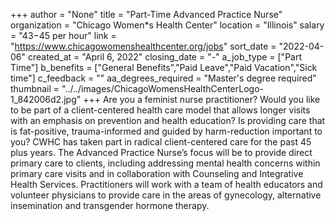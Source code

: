 +++
author = "None"
title = "Part-Time Advanced Practice Nurse"
organization = "Chicago Women*s Health Center"
location = "Illinois"
salary = "$43 -$45 per hour"
link = "https://www.chicagowomenshealthcenter.org/jobs"
sort_date = "2022-04-06"
created_at = "April 6, 2022"
closing_date = "-"
a_job_type = ["Part Time"]
b_benefits = ["General Benefits","Paid Leave","Paid Vacation","Sick time"]
c_feedback = ""
aa_degrees_required = "Master's degree required"
thumbnail = "../../images/ChicagoWomensHealthCenterLogo-1_842006d2.jpg"
+++
Are you a feminist nurse practitioner? Would you like to be part of a client-centered health care model that allows longer visits with an emphasis on prevention and health education? Is providing care that is fat-positive, trauma-informed and guided by harm-reduction important to you?  CWHC has taken part in radical client-centered care for the past 45 plus years. The Advanced Practice Nurse’s focus will be to provide direct primary care to clients, including addressing mental health concerns within primary care visits and in collaboration with Counseling and Integrative Health Services. Practitioners will work with a team of health educators and volunteer physicians to provide care in the areas of gynecology, alternative insemination and transgender hormone therapy. 